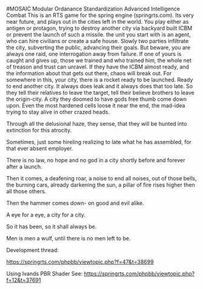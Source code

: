 #MOSAIC
Modular Ordanance Standardization Advanced Intelligence Combat
This is an RTS game for the spring engine (springrts.com). Its very near future, and plays out in the cities left in the world.
You play either as antigen or protagon, trying to destroy another city via backyard built ICBM or prevent the launch of such a missile.
the unit you start with is an agent, who can hire civilians or create a safe house.
Slowly two parties infiltrate the city, subverting the public, advancing their goals.
But beware, you are always one raid, one interrogation away from failure. If one of yours is caught and gives up, those we trained and who trained him, the whole net of treason and trust can unravel.
If they have the ICBM almost ready, and the information about that gets out there, chaos will break out. For somewhere in this, your city, there is a rocket ready to be launched. Ready to end another city.
It always does leak and it always does that too late.
So they tell their relatives to leave the target, tell their believe brothers to leave the origin-city. A city they doomed to have gods free thumb come down upon.
Even the most hardened cells loose it near the end, the mad-idea trying to stay alive in other crazed heads.

Through all the delusional haze, they sense, that they will be hunted into extinction for this atrocity.

Sometimes, just some hireling realizing to late what he has assembled, for that ever absent employer.

There is no law, no hope and no god in a city shortly before and forever after a launch.

Then it comes, a deafening roar, a noise to end all noises, out of those bells, the burning cars, already darkening the sun, a pillar of fire rises higher then all those others.

Then the hammer comes down- on good and evil alike.

A eye for a eye, a city for a city.

So it has been, so it shall always be.

Men is men a wulf, until there is no men left to be.

Development thread:

https://springrts.com/phpbb/viewtopic.php?f=47&t=38699

Using Ivands PBR Shader 
See: https://springrts.com/phpbb/viewtopic.php?f=12&t=37691

